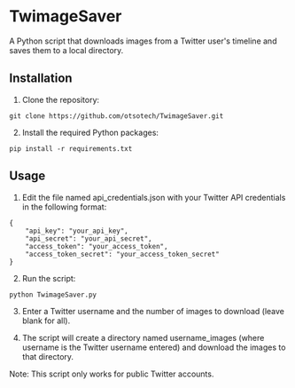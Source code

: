 # TwimageSaver

A Python script that downloads images from a Twitter user's timeline and saves them to a local directory.
## Installation

1. Clone the repository:

```
git clone https://github.com/otsotech/TwimageSaver.git
```
2. Install the required Python packages:
```
pip install -r requirements.txt
```
## Usage

1. Edit the file named api_credentials.json with your Twitter API credentials in the following format:

```
{
    "api_key": "your_api_key",
    "api_secret": "your_api_secret",
    "access_token": "your_access_token",
    "access_token_secret": "your_access_token_secret"
}
```

2. Run the script:
```
python TwimageSaver.py
```

3. Enter a Twitter username and the number of images to download (leave blank for all).

4. The script will create a directory named username_images (where username is the Twitter username entered) and download the images to that directory.

Note: This script only works for public Twitter accounts.
